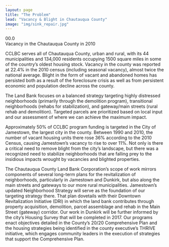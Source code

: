 ```yaml
---
layout: page
title: "The Problem"
lead: "Vacancy & Blight in Chautauqua County"
image: "img/sink_repair.jpg"
---
```

<div class="number">
  <div class="col-sm-2">
    <span class="fa fa-percent number-icon"></span>
  </div>  
  <div class="col-sm-10">
    <div id="odometer" class="odometer vacancy">00.0</div>
    <script>
      $(window).scroll(function() {
         var hT = $('.vacancy').offset().top,
             hH = $('.vacancy').outerHeight(),
             wH = $(window).height(),
             wS = $(this).scrollTop();
          console.log((hT-wH) , wS);
         if (wS > (hT+hH-wH)){
           setTimeout(function(){
               $('.vacancy').html(22.4);
           }, 100);
         }
      });
    </script>
  </div>
  <div class="number-caption">Vacancy in the Chautauqua County in 2010</div>
</div>

CCLBC serves all of Chautauqua County, urban and rural, with its 44 municipalities and 134,000 residents occupying 1500 square miles in some of the country’s oldest housing stock. Vacancy in the county was reported at 22.4% in the 2010 census (including seasonal vacancy), almost twice the national average. Blight in the form of vacant and abandoned homes has persisted both as a result of the foreclosure crisis as well as from persistent economic and population decline across the county.

The Land Bank focuses on a balanced strategy targeting highly distressed neighborhoods (primarily through the demolition program), transitional neighborhoods (rehabs for stabilization), and gateway/main streets (rural rehab and demolition). Targeted parcels are prioritized based on local input and our assessment of where we can achieve the maximum impact.

Approximately 50% of CCLBC program funding is targeted in the City of Jamestown, the largest city in the county. Between 1990 and 2010, the number of vacant housing units there rose 36% according to the 2010 Census, causing Jamestown’s vacancy to rise to over 11%. Not only is there a critical need to remove blight from the city’s landscape, but there was a recognized need to stabilize neighborhoods that are falling prey to the insidious impacts wrought by vacancies and blighted properties.

The Chautauqua County Land Bank Corporation’s scope of work mirrors components of several long-term plans for the revitalization of neighborhoods, particularly in Jamestown and Dunkirk, but also along the main streets and gateways to our more rural municipalities. Jamestown’s updated Neighborhood Strategy will serve as the foundation of our targeting strategy there. That plan dovetails with their Downtown Revitalization Initiative (DRI) in which the land bank contributes through property acquisition, demolition, parcel assemblage and rehab in the Main Street (gateway) corridor. Our work in Dunkirk will be further informed by the city’s Housing Survey that will be completed in 2017. Our programs enact objectives detailed in the County’s 20/20 Comprehensive Plan and the housing strategies being identified in the county executive’s THRIVE initiative, which engages community leaders in the execution of strategies that support the Comprehensive Plan.

